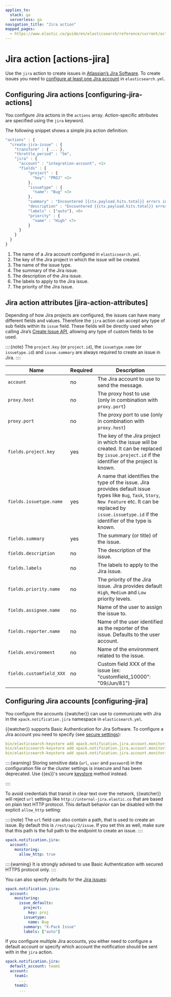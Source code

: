 ```yaml
---
applies_to:
  stack: ga
  serverless: ga
navigation_title: "Jira action"
mapped_pages:
  - https://www.elastic.co/guide/en/elasticsearch/reference/current/actions-jira.html
---
```


# Jira action [actions-jira]

Use the `jira` action to create issues in [Atlassian’s Jira Software](https://www.atlassian.com/software/jira). To create issues you need to [configure at least one Jira account](#configuring-jira) in `elasticsearch.yml`.

## Configuring Jira actions [configuring-jira-actions]

You configure Jira actions in the `actions` array. Action-specific attributes are specified using the `jira` keyword.

The following snippet shows a simple jira action definition:

```js
"actions" : {
  "create-jira-issue" : {
    "transform" : { ... },
    "throttle_period" : "5m",
    "jira" : {
      "account" : "integration-account", <1>
      "fields" : {
          "project" : {
            "key": "PROJ" <2>
          },
          "issuetype" : {
            "name": "Bug" <3>
          },
          "summary" : "Encountered {{ctx.payload.hits.total}} errors in the last 5 minutes", <4>
          "description" : "Encountered {{ctx.payload.hits.total}} errors in the last 5 minutes (facepalm)", <5>
          "labels" : ["auto"], <6>
          "priority" : {
            "name" : "High" <7>
          }
      }
    }
  }
}
```

1. The name of a Jira account configured in `elasticsearch.yml`.
2. The key of the Jira project in which the issue will be created.
3. The name of the issue type.
4. The summary of the Jira issue.
5. The description of the Jira issue.
6. The labels to apply to the Jira issue.
7. The priority of the Jira issue.

## Jira action attributes [jira-action-attributes]

Depending of how Jira projects are configured, the issues can have many different fields and values. Therefore the `jira` action can accept any type of sub fields within its `issue` field. These fields will be directly used when calling Jira’s [Create Issue API](https://docs.atlassian.com/jira/REST/cloud/#api/2/issue-createIssue), allowing any type of custom fields to be used.

::::{note}
The `project.key` (or `project.id`), the `issuetype.name` (or `issuetype.id`) and `issue.summary` are always required to create an issue in Jira.
::::

| Name | Required | Description |
| --- | --- | --- |
| `account` | no | The Jira account to use to send the message. |
| `proxy.host` | no | The proxy host to use (only in combination with `proxy.port`) |
| `proxy.port` | no | The proxy port to use (only in combination with `proxy.host`) |
| `fields.project.key` | yes | The key of the Jira project in which the issue will be created.                                       It can be replaced by `issue.project.id` if the identifier of the                                       project is known. |
| `fields.issuetype.name` | yes | A name that identifies the type of the issue. Jira provides default                                       issue types like `Bug`, `Task`, `Story`, `New Feature` etc. It can                                       be replaced by `issue.issuetype.id` if the identifier of the type                                       is known. |
| `fields.summary` | yes | The summary (or title) of the issue. |
| `fields.description` | no | The description of the issue. |
| `fields.labels` | no | The labels to apply to the Jira issue. |
| `fields.priority.name` | no | The priority of the Jira issue. Jira provides default `High`,                                       `Medium` and `Low` priority levels. |
| `fields.assignee.name` | no | Name of the user to assign the issue to. |
| `fields.reporter.name` | no | Name of the user identified as the reporter of the issue.                                      Defaults to the user account. |
| `fields.environment` | no | Name of the environment related to the issue. |
| `fields.customfield_XXX` | no | Custom field XXX of the issue (ex: "customfield_10000": "09/Jun/81") |

## Configuring Jira accounts [configuring-jira]

You configure the accounts {{watcher}} can use to communicate with Jira in the `xpack.notification.jira` namespace in `elasticsearch.yml`.

{{watcher}} supports Basic Authentication for Jira Software. To configure a Jira account you need to specify (see [secure settings](../../../deploy-manage/security/secure-settings.md)):

```yaml
bin/elasticsearch-keystore add xpack.notification.jira.account.monitoring.secure_url
bin/elasticsearch-keystore add xpack.notification.jira.account.monitoring.secure_user
bin/elasticsearch-keystore add xpack.notification.jira.account.monitoring.secure_password
```
::::{warning}
Storing sensitive data (`url`, `user` and `password`) in the configuration file or the cluster settings is insecure and has been deprecated. Use {{es}}'s secure [keystore](../../../deploy-manage/security/secure-settings.md) method instead.

::::

To avoid credentials that transit in clear text over the network, {{watcher}} will reject `url` settings like `http://internal-jira.elastic.co` that are based on plain text HTTP protocol. This default behavior can be disabled with the explicit `allow_http` setting:

::::{note}
The `url` field can also contain a path, that is used to create an issue. By default this is `/rest/api/2/issue`. If you set this as well, make sure that this path is the full path to the endpoint to create an issue.
::::

```yaml
xpack.notification.jira:
  account:
    monitoring:
      allow_http: true
```

::::{warning}
It is strongly advised to use Basic Authentication with secured HTTPS protocol only.
::::

You can also specify defaults for the [Jira issues](elasticsearch://reference/elasticsearch/configuration-reference/watcher-settings.md#jira-account-attributes):

```yaml
xpack.notification.jira:
  account:
    monitoring:
      issue_defaults:
        project:
          key: proj
        issuetype:
          name: Bug
        summary: "X-Pack Issue"
        labels: ["auto"]
```

If you configure multiple Jira accounts, you either need to configure a default account or specify which account the notification should be sent with in the `jira` action.

```yaml
xpack.notification.jira:
  default_account: team1
  account:
    team1:
      ...
    team2:
      ...
```
